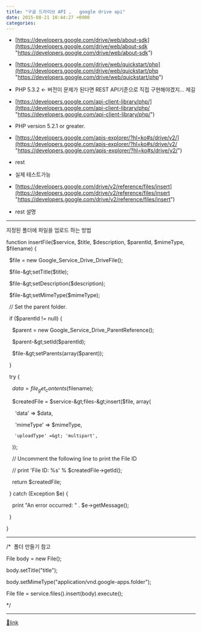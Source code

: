 ```yaml
---
title: "구글 드라이브 API ,   google drive api"
date: 2015-08-21 10:44:27 +0900
categories: 
---
```

  

- [https://developers.google.com/drive/web/about-sdk](https://developers.google.com/drive/web/about-sdk "https://developers.google.com/drive/web/about-sdk")
- [https://developers.google.com/drive/web/quickstart/php](https://developers.google.com/drive/web/quickstart/php "https://developers.google.com/drive/web/quickstart/php")
- PHP 5.3.2 &lt;- 버전이 문제가 된다면 REST API기준으로 직접 구현해야겠지... 제길

- [https://developers.google.com/api-client-library/php/](https://developers.google.com/api-client-library/php/ "https://developers.google.com/api-client-library/php/")
- PHP version 5.2.1 or greater.

- [https://developers.google.com/apis-explorer/?hl=ko#s/drive/v2/](https://developers.google.com/apis-explorer/?hl=ko#s/drive/v2/ "https://developers.google.com/apis-explorer/?hl=ko#s/drive/v2/")
- rest
- 실제 테스트가능

- [https://developers.google.com/drive/v2/reference/files/insert](https://developers.google.com/drive/v2/reference/files/insert "https://developers.google.com/drive/v2/reference/files/insert")
- rest 설명


- - - - - -

지정된 폴더에 파일을 업로드 하는 방법

function insertFile($service, $title, $description, $parentId, $mimeType, $filename) {

  $file = new Google_Service_Drive_DriveFile();

  $file-&gt;setTitle($title);

  $file-&gt;setDescription($description);

  $file-&gt;setMimeType($mimeType);

  


  // Set the parent folder.

  if ($parentId != null) {

    $parent = new Google_Service_Drive_ParentReference();

    $parent-&gt;setId($parentId);

    $file-&gt;setParents(array($parent));

  }

  


  try {

    $data = file_get_contents($filename);

  


    $createdFile = $service-&gt;files-&gt;insert($file, array(

      'data' =&gt; $data,

      'mimeType' =&gt; $mimeType,

	   'uploadType' =&gt; 'multipart',

    ));

  


    // Uncomment the following line to print the File ID

    // print 'File ID: %s' % $createdFile-&gt;getId();

  


    return $createdFile;

  } catch (Exception $e) {

    print "An error occurred: " . $e-&gt;getMessage();

  }

}



  
- - - - - -



/*  폴더 만들기 참고

File body = new File();

body.setTitle("title");

body.setMimeType("application/vnd.google-apps.folder");

File file = service.files().insert(body).execute();

*/



  
  


  ***
[🔗link](http://www.mins01.com/mh/tech/read/964)